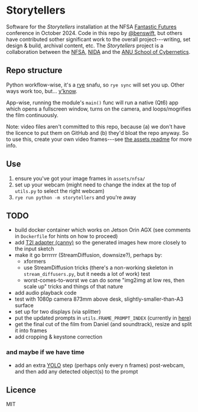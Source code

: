 # Storytellers

Software for the _Storytellers_ installation at the NFSA
[Fantastic Futures](https://www.nfsa.gov.au/fantastic-futures-conference-canberra-2024)
conference in October 2024. Code in this repo by
[@benswift](https://github.com/benswift), but others have contributed sother
significant work to the overall project---writing, set design & build, archival
content, etc. The _Storytellers_ project is a collaboration between the
[NFSA](https://www.nfsa.gov.au/), [NIDA](https://www.nida.edu.au) and the
[ANU School of Cybernetics](https://cybernetics.anu.edu.au).

## Repo structure

Python workflow-wise, it's a [rye](https://rye.astral.sh) snafu, so `rye sync`
will set you up. Other ways work too, but... [y'know](https://xkcd.com/1987/).

App-wise, running the module's `main()` func will run a native (Qt6) app which
opens a fullscreen window, turns on the camera, and loops/mogrifies the film
continuously.

Note: video files aren't committed to this repo, because (a) we don't have the
licence to put them on GitHub and (b) they'd bloat the repo anyway. So to use
this, create your own video frames---see [the assets readme](/assets/README.md)
for more info.

## Use

1. ensure you've got your image frames in `assets/nfsa/`
2. set up your webcam (might need to change the index at the top of `utils.py`
   to select the right webcam)
3. `rye run python -m storytellers` and you're away

## TODO

- build docker container which works on Jetson Orin AGX (see comments in
  `Dockerfile` for hints on how to proceed)
- add
  [T2I adapter (canny)](https://huggingface.co/TencentARC/t2i-adapter-canny-sdxl-1.0)
  so the generated images hew more closely to the input sketch
- make it go brrrrrr (StreamDiffusion, downsize?), perhaps by:
  - xformers
  - use StreamDiffusion tricks (there's a non-working skeleton in
    `stream_diffusers.py`, but it needs a lot of work) test
  - worst-comes-to-worst we can do some "img2img at low res, then scale up"
    tricks and things of that nature
- add audio playback code
- test with 1080p camera 873mm above desk, slightly-smaller-than-A3 surface
- set up for two displays (via splitter)
- put the updated prompts in `utils.FRAME_PROMPT_INDEX` (currently in
  [here](https://docs.google.com/document/d/1uNgKd9r9YIJIwN2FSylH2od6w8og2B1i38UkzmLHLvA/))
- get the final cut of the film from Daniel (and soundtrack), resize and split
  it into frames
- add cropping & keystone correction

### and maybe if we have time

- add an extra [YOLO](https://github.com/THU-MIG/yolov10) step (perhaps only
  every n frames) post-webcam, and then add any detected object(s) to the prompt

## Licence

MIT
